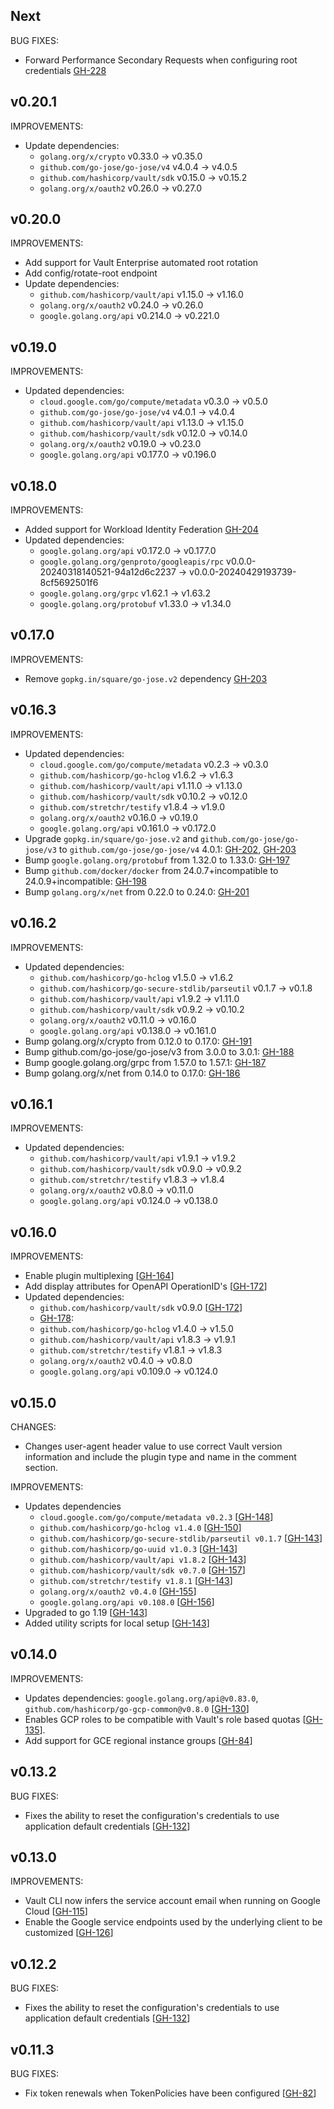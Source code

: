 ## Next

BUG FIXES:
* Forward Performance Secondary Requests when configuring root credentials [GH-228](https://github.com/hashicorp/vault-plugin-auth-gcp/pull/228)

## v0.20.1

IMPROVEMENTS:
* Update dependencies:
  * `golang.org/x/crypto` v0.33.0 -> v0.35.0
  * `github.com/go-jose/go-jose/v4` v4.0.4 -> v4.0.5
  * `github.com/hashicorp/vault/sdk` v0.15.0 -> v0.15.2
  * `golang.org/x/oauth2` v0.26.0 -> v0.27.0

## v0.20.0

IMPROVEMENTS:
* Add support for Vault Enterprise automated root rotation
* Add config/rotate-root endpoint
* Update dependencies:
  * `github.com/hashicorp/vault/api` v1.15.0 -> v1.16.0
  * `golang.org/x/oauth2` v0.24.0 -> v0.26.0
  * `google.golang.org/api` v0.214.0 -> v0.221.0


## v0.19.0

IMPROVEMENTS:
* Updated dependencies:
   * `cloud.google.com/go/compute/metadata` v0.3.0 -> v0.5.0
   * `github.com/go-jose/go-jose/v4` v4.0.1 -> v4.0.4
   * `github.com/hashicorp/vault/api` v1.13.0 -> v1.15.0
   * `github.com/hashicorp/vault/sdk` v0.12.0 -> v0.14.0
   * `golang.org/x/oauth2` v0.19.0 -> v0.23.0
   * `google.golang.org/api` v0.177.0 -> v0.196.0

## v0.18.0

IMPROVEMENTS:
* Added support for Workload Identity Federation [GH-204](https://github.com/hashicorp/vault-plugin-auth-gcp/pull/204)
* Updated dependencies:
  * `google.golang.org/api` v0.172.0 -> v0.177.0
  * `google.golang.org/genproto/googleapis/rpc` v0.0.0-20240318140521-94a12d6c2237 -> v0.0.0-20240429193739-8cf5692501f6
  * `google.golang.org/grpc`  v1.62.1 -> v1.63.2
  * `google.golang.org/protobuf` v1.33.0 -> v1.34.0

## v0.17.0

IMPROVEMENTS:
* Remove `gopkg.in/square/go-jose.v2` dependency [GH-203](https://github.com/hashicorp/vault-plugin-auth-gcp/pull/203)

## v0.16.3

IMPROVEMENTS:

* Updated dependencies:
   * `cloud.google.com/go/compute/metadata` v0.2.3 -> v0.3.0
   * `github.com/hashicorp/go-hclog` v1.6.2 -> v1.6.3
   * `github.com/hashicorp/vault/api` v1.11.0 -> v1.13.0
   * `github.com/hashicorp/vault/sdk` v0.10.2 -> v0.12.0
   * `github.com/stretchr/testify` v1.8.4 -> v1.9.0
   * `golang.org/x/oauth2` v0.16.0 -> v0.19.0
   * `google.golang.org/api` v0.161.0 -> v0.172.0
* Upgrade `gopkg.in/square/go-jose.v2` and `github.com/go-jose/go-jose/v3` to `github.com/go-jose/go-jose/v4` 4.0.1: [GH-202](https://github.com/hashicorp/vault-plugin-auth-gcp/pull/202), [GH-203](https://github.com/hashicorp/vault-plugin-auth-gcp/pull/203)
* Bump `google.golang.org/protobuf` from 1.32.0 to 1.33.0: [GH-197](https://github.com/hashicorp/vault-plugin-auth-gcp/pull/197)
* Bump `github.com/docker/docker` from 24.0.7+incompatible to 24.0.9+incompatible: [GH-198](https://github.com/hashicorp/vault-plugin-auth-gcp/pull/198)
* Bump `golang.org/x/net` from 0.22.0 to 0.24.0: [GH-201](https://github.com/hashicorp/vault-plugin-auth-gcp/pull/201)

## v0.16.2

IMPROVEMENTS:

* Updated dependencies:
  * `github.com/hashicorp/go-hclog` v1.5.0 -> v1.6.2
  * `github.com/hashicorp/go-secure-stdlib/parseutil` v0.1.7 -> v0.1.8
  * `github.com/hashicorp/vault/api` v1.9.2 -> v1.11.0
  * `github.com/hashicorp/vault/sdk` v0.9.2 -> v0.10.2
  * `golang.org/x/oauth2` v0.11.0 -> v0.16.0
  * `google.golang.org/api` v0.138.0 -> v0.161.0
* Bump golang.org/x/crypto from 0.12.0 to 0.17.0: [GH-191](https://github.com/hashicorp/vault-plugin-auth-gcp/pull/191)
* Bump github.com/go-jose/go-jose/v3 from 3.0.0 to 3.0.1: [GH-188](https://github.com/hashicorp/vault-plugin-auth-gcp/pull/188)
* Bump google.golang.org/grpc from 1.57.0 to 1.57.1: [GH-187](https://github.com/hashicorp/vault-plugin-auth-gcp/pull/187)
* Bump golang.org/x/net from 0.14.0 to 0.17.0: [GH-186](https://github.com/hashicorp/vault-plugin-auth-gcp/pull/186)

## v0.16.1

IMPROVEMENTS:

* Updated dependencies:
  * `github.com/hashicorp/vault/api` v1.9.1 -> v1.9.2
  * `github.com/hashicorp/vault/sdk` v0.9.0 -> v0.9.2
  * `github.com/stretchr/testify` v1.8.3 -> v1.8.4
  * `golang.org/x/oauth2` v0.8.0 -> v0.11.0
  * `google.golang.org/api` v0.124.0 -> v0.138.0

## v0.16.0

IMPROVEMENTS:

* Enable plugin multiplexing [[GH-164](https://github.com/hashicorp/vault-plugin-auth-gcp/pull/164)]
* Add display attributes for OpenAPI OperationID's [[GH-172](https://github.com/hashicorp/vault-plugin-auth-gcp/pull/172)]
* Updated dependencies:
  * `github.com/hashicorp/vault/sdk` v0.9.0 [[GH-172](https://github.com/hashicorp/vault-plugin-auth-gcp/pull/172)]
  * [GH-178](https://github.com/hashicorp/vault-plugin-auth-gcp/pull/178):
   * `github.com/hashicorp/go-hclog` v1.4.0 -> v1.5.0
   * `github.com/hashicorp/vault/api` v1.8.3 -> v1.9.1
   * `github.com/stretchr/testify` v1.8.1 -> v1.8.3
   * `golang.org/x/oauth2` v0.4.0 -> v0.8.0
   * `google.golang.org/api` v0.109.0 -> v0.124.0

## v0.15.0

CHANGES:

* Changes user-agent header value to use correct Vault version information and include
  the plugin type and name in the comment section.

IMPROVEMENTS:

* Updates dependencies
  * `cloud.google.com/go/compute/metadata v0.2.3` [[GH-148](https://github.com/hashicorp/vault-plugin-auth-gcp/pull/148)]
  * `github.com/hashicorp/go-hclog v1.4.0` [[GH-150](https://github.com/hashicorp/vault-plugin-auth-gcp/pull/150)]
  * `github.com/hashicorp/go-secure-stdlib/parseutil v0.1.7` [[GH-143](https://github.com/hashicorp/vault-plugin-auth-gcp/pull/143)]
  * `github.com/hashicorp/go-uuid v1.0.3` [[GH-143](https://github.com/hashicorp/vault-plugin-auth-gcp/pull/143)]
  * `github.com/hashicorp/vault/api v1.8.2` [[GH-143](https://github.com/hashicorp/vault-plugin-auth-gcp/pull/143)]
  * `github.com/hashicorp/vault/sdk v0.7.0` [[GH-157](https://github.com/hashicorp/vault-plugin-auth-gcp/pull/157)]
  * `github.com/stretchr/testify v1.8.1` [[GH-143](https://github.com/hashicorp/vault-plugin-auth-gcp/pull/143)]
  * `golang.org/x/oauth2 v0.4.0` [[GH-155](https://github.com/hashicorp/vault-plugin-auth-gcp/pull/155)]
  * `google.golang.org/api v0.108.0` [[GH-156](https://github.com/hashicorp/vault-plugin-auth-gcp/pull/156)]
* Upgraded to go 1.19 [[GH-143](https://github.com/hashicorp/vault-plugin-auth-gcp/pull/143)]
* Added utility scripts for local setup [[GH-143](https://github.com/hashicorp/vault-plugin-auth-gcp/pull/143)]

## v0.14.0

IMPROVEMENTS:

* Updates dependencies: `google.golang.org/api@v0.83.0`, `github.com/hashicorp/go-gcp-common@v0.8.0` [[GH-130](https://github.com/hashicorp/vault-plugin-auth-gcp/pull/130)]
* Enables GCP roles to be compatible with Vault's role based quotas [[GH-135](https://github.com/hashicorp/vault-plugin-auth-gcp/pull/135)].
* Add support for GCE regional instance groups [[GH-84](https://github.com/hashicorp/vault-plugin-auth-gcp/pull/84)]

## v0.13.2

BUG FIXES:

* Fixes the ability to reset the configuration's credentials to use application default credentials [[GH-132](https://github.com/hashicorp/vault-plugin-auth-gcp/pull/132)]

## v0.13.0

IMPROVEMENTS:
* Vault CLI now infers the service account email when running on Google Cloud [[GH-115](https://github.com/hashicorp/vault-plugin-auth-gcp/pull/115)]
* Enable the Google service endpoints used by the underlying client to be customized [[GH-126](https://github.com/hashicorp/vault-plugin-auth-gcp/pull/126)]

## v0.12.2

BUG FIXES:

* Fixes the ability to reset the configuration's credentials to use application default credentials [[GH-132](https://github.com/hashicorp/vault-plugin-auth-gcp/pull/132)]

## v0.11.3

BUG FIXES:
* Fix token renewals when TokenPolicies have been configured [[GH-82](https://github.com/hashicorp/vault-plugin-auth-gcp/pull/82)]
